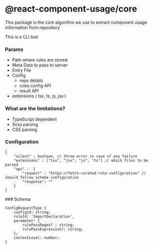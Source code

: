 # @react-component-usage/core

This package is the core algorithm we use to extract component usage information from repository

This is a CLI tool

### Params

- Path where rules are stored
- Meta Data to pass to server
- Entry File
- Config 
    - repo details
    - rules config API
    - result API
- extensions ( tsx, ts, js, jsx )

### What are the limitations?

- TypeScript dependent
- Scss parsing
- CSS parsing


### Configuration 

```
{
    "silent" : boolean, // throw error in case of any failure
    "extensions" : ["tsx", "jsx", "js", "ts"] // which files to be parsed
    "api" :  {
        "request" : "https://fetch-curated-rule-configuration" // should follow schema configuration
        "response": ""
    }
}

```


### Schema

```
ConfigRequestType {
    configId: string;
    ruleId: 'ImportDeclaration',
    parameter: {
        rulePassRegex? : string;
        rulePassExpression?: string;
    };
    contextLevel: number;
}

```
